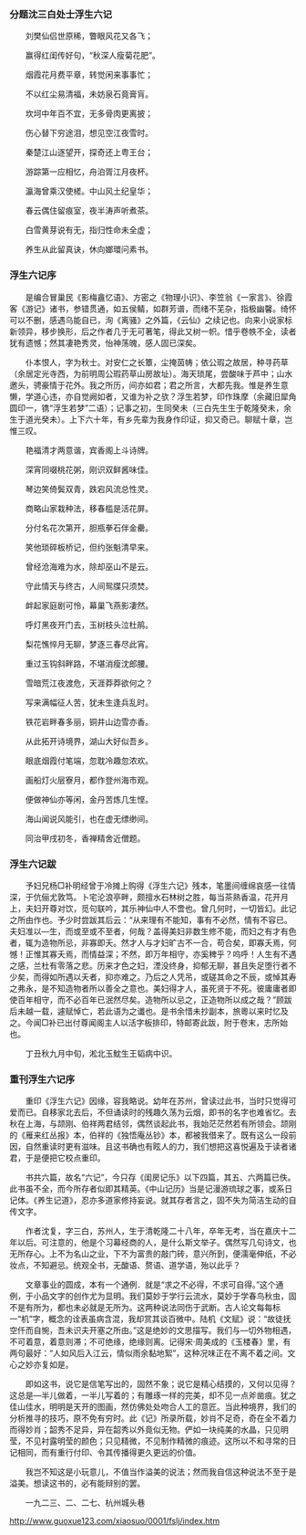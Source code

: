 ### 分题沈三白处士浮生六记
　　刘樊仙侣世原稀，瞥眼风花又各飞；

　　赢得红闺传好句，“秋深人瘦菊花肥”。

　　烟霞花月费平章，转觉闲来事事忙；

　　不以红尘易清福，未妨泉石竟膏肓。

　　坎坷中年百不宜，无多骨肉更离披；

　　伤心替下穷途泪，想见空江夜雪时。

　　秦楚江山逐望开，探奇还上粤王台；

　　游踪第一应相忆，舟泊胥江月夜杯。

　　瀛海曾乘汉使槎。中山风土纪皇华；

　　春云偶住留痕室，夜半涛声听煮茶。

　　白雪黄芽说有无，指归性命未全虚；

　　养生从此留真诀，休向嫏環问素书。
  
  
  ### 浮生六记序
　　是编合冒巢民《影梅盦忆语》、方密之《物理小识》、李笠翁《一家言》、徐霞客《游记》诸书，参错贯通，如五侯鲭，如群芳谱，而绪不芜杂，指极幽馨。绮怀可以不删，感遇乌能自已，洵《离骚》之外篇，《云仙》之续记也。向来小说家标新领异，移步换形，后之作者几于无可著笔，得此又树一帜。惜乎卷帙不全，读者犹有遗憾；然其凄艳秀灵，怡神荡魄，感人固已深矣。

　　仆本恨人，字为秋士。对安仁之长簟，尘掩茵帱；依公瑕之故居，种寻药草（余居定光寺西，为前明周公瑕药草山房故址）。海天琐尾，尝酸味于芦中；山水邀头，骋豪情于花外。我之所历，间亦如君；君之所言，大都先我。惟是养生意懒，学道心违，亦自觉阙如者，又谁为补之欤？浮生若梦，印作珠摩（余藏旧犀角圆印一，镌“浮生若梦”二语）；记事之初，生同癸未（三白先生生于乾隆癸未，余生于道光癸未）。上下六十年，有乡先辈为我身作印证，抑又奇已。聊赋十章，岂惟三叹。

　　艳福清才两意谐，宾香阁上斗诗牌。

　　深宵同啜桃花粥，刚识双鲜酱味佳。

　　琴边笑倚鬓双青，跌宕风流总性灵。

　　商略山家栽种法，移春槛是活花屏。

　　分付名花次第开，胆瓶拳石伴金罍。

　　笑他琐碎板桥记，但约张魁清早来。

　　曾经沧海难为水，除却巫山不是云。

　　守此情天与终古，人间鸳牒只须焚。

　　衅起家庭剧可怜，幕巢飞燕影凄然。

　　呼灯黑夜开门去，玉树枝头泣杜鹃。

　　梨花憔悴月无聊，梦逐三春尽此宵。

　　重过玉钩斜畔路，不堪消瘦沈郎腰。

　　雪暗荒江夜渡危，天涯莽莽欲何之？

　　写来满幅征人苦，犹未生逢兵乱时。

　　铁花岩畔春多丽，铜井山边雪亦香。

　　从此拓开诗境界，湖山大好似吾乡。

　　眼底烟霞付笔端，忽耽冷趣忽浓欢。

　　画船灯火层寮月，都作登州海市观。

　　便做神仙亦等闲，金丹苦炼几生悭。

　　海山闻说风能引，也在虚无缥缈间。

　　同治甲戌初冬，香禅精舍近僧题。
  
  
  ### 浮生六记跋
　　予妇兄杨□补明经曾于冷摊上购得《浮生六记》残本，笔墨间缠绵哀感一往情深，于伉俪尤敦笃。卜宅沦浪亭畔，颇擅水石林树之胜，每当茶熟香温，花开月上，夫妇开尊对饮，觅句联吟，其乐神仙中人不啻也。曾几何时，一切皆幻。此记之所由作也。予少时尝跋其后云：“从来理有不能知，事有不必然，情有不容已。夫妇准以—生，而或至或不至者，何哉？盖得美妇非数生修不能，而妇之有才有色者，辄为造物所忌，非寡即夭。然才人与才妇旷古不一合，苟合矣，即寡夭焉，何憾！正惟其寡夭焉，而情益深；不然，即万年相守，亦奚稗乎？呜呼！人生有不遇之感，兰杜有零落之悲。历来才色之妇，湮没终身，抑郁无聊，甚且失足堕行者不少矣，而得如所遇以夭者，抑亦难之。乃后之人凭吊，或磋其命之不辰，或悼其寿之弗永，是不知造物者所以善全之意也。美妇得才人，虽死贤于不死。彼庸庸者即使百年相守，而不必百年已泯然尽矣。造物所以忌之，正造物所以成之哉？”顾跋后未越一载，遽赋悼亡，若此语为之谶也。是书余惜未抄副本，旅粵以来时忆及之。今闻□补已出付尊闻阁主人以活字板排印，特邮寄此跋，附于卷末，志所始也。

　　丁丑秋九月中旬，淞北玉魫生王韬病中识。 
  
  
  ### 重刊浮生六记序
　　重印《浮生六记》因缘，容我略说。幼年在苏州，曾读过此书，当时只觉得可爱而已。自移家北去后，不但诵读时的残趣久荡为云烟，即书的名字也难省忆。去秋在上海，与颉刚、伯祥两君结邻，偶然谈起此书，我始茫茫然若有所领会。颉刚的《雁来红丛报》本，伯祥的《独悟庵丛钞》本，都被我借来了。既有这么一段前因，自然重读时更有滋味。且这书确也有眩人的力，我们想把这喜悦遍及于读者诸君，于是便把它校点重印。

　　书共六篇，故名“六记”，今只存《闺房记乐》以下四篇，其五、六两篇已佚。此书虽不全，而今所存者似即其精英。《中山记历》当是记漫游琉球之事，或系日记体。《养生记道》，忍亦多道家修持妄说。就其存者言之，固不失为简洁生动的自传文字。

　　作者沈复，字三白，苏州人，生于清乾隆二十八年，卒年无考，当在嘉庆十二年以后。可注意的，他是个习幕经商的人，是什么斯文举子。偶然写几句诗文，也无所存心。上不为名山之业，下不为富贵的敲门砖，意兴所到，便濡毫伸纸，不必妆点，不知避忌。统观全书，无酸语、赘语、道学语，殆以此乎？

　　文章事业的圆成，本有一个通例．就是“求之不必得，不求可自得。”这个通例，于小品文字的创作尤为显明。我们莫妙于学行云流水，莫妙于学春鸟秋虫，固不是有所为，都也未必就是无所为。这两种说法同伤于武断。古人论文每每标一“机”字，概念的诠表虽病含混，我却赏其谈百微中。陆机《文赋》说：“故徒抚空仟而自惋，吾未识夫开塞之所由。”这是绝妙的文思描写。我们与—切外物相遇，不可着意，着意则滞；不可绝缘，绝缘则离。记得宋·周美成的《玉楼春》里，有两句最好：“人如风后入江云，情似雨余黏地絮”，这种况味正在不离不着之间。文心之妙亦复如是。

　　即如这书，说它是信笔写出的，固然不象；说它是精心结摸的，又何以见得？这总是—半儿做着，一半儿写着的；有雕琢一样的完美，却不见一点斧凿痕。犹之佳山佳水，明明是天开的图画，然仿佛处处吻合人工的意匠。当此种境界，我们的分析推寻的技巧，原不免有穷时。此《记》所录所载，妙肖不足奇，奇在全不着力而得妙肖；韶秀不足异，异在韶秀以外竟似无物。俨如一块纯美的水晶，只见明莹，不见衬露明莹的颜色；只见精微，不见制作精微的痕迹。这所以不和寻常的日记相同，而有重行付印、令其传播得更久更远的价值。

　　我岂不知这是小玩意儿，不值当作溢美的说法；然而我自信这种说法不至于是溢美。想读这书的，必有能辩别的罢。

　　一九二三、二、二七、杭州城头巷
  
  
  http://www.guoxue123.com/xiaosuo/0001/fslj/index.htm
